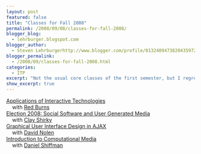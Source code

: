 ```yaml
---
layout: post
featured: false
title: "Classes for Fall 2008"
permalink: /2008/09/08/classes-for-fall-2008/
blogger_blog:
  - lehrburger.blogspot.com
blogger_author:
  - Steven Lehrburgerhttp://www.blogger.com/profile/01324094738204359728noreply@blogger.com
blogger_permalink:
  - /2008/09/classes-for-fall-2008.html
categories:
  - ITP
excerpt: "Not the usual core classes of the first semester, but I regret nothing."
show_excerpt: true
---
```

[Applications of Interactive Technologies][1]  
&nbsp;&nbsp;&nbsp;&nbsp;with [Red Burns][2]  
[Election 2008: Social Software and User Generated Media][3]  
&nbsp;&nbsp;&nbsp;&nbsp;with [Clay Shirky][4]  
[Graphical User Interface Design in AJAX][5]  
&nbsp;&nbsp;&nbsp;&nbsp;with [David Nolen][6]  
[Introduction to Computational Media][7]  
&nbsp;&nbsp;&nbsp;&nbsp;with [Daniel Shiffman][8]

 [1]: http://itp.nyu.edu/itp/program.php?c=H79.2000Lect
 [2]: http://admin.tisch.nyu.edu/object/BurnsR.html
 [3]: http://itp.nyu.edu/itp/program.php?c=H79.2740Lect
 [4]: http://www.shirky.com/
 [5]: http://itp.nyu.edu/itp/program.php?c=H79.2604Lect
 [6]: http://formconstant.net/introspect/
 [7]: http://itp.nyu.edu/itp/program.php?c=H79.2233Lect
 [8]: http://www.learningprocessing.com/